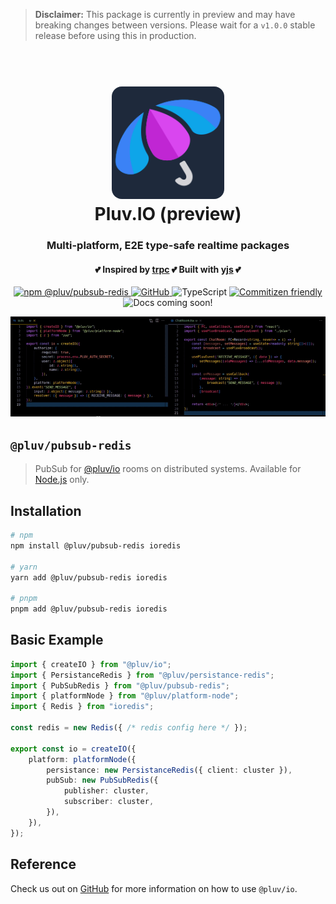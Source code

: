 > **Disclaimer:**
> This package is currently in preview and may have breaking changes between versions. Please wait for a `v1.0.0` stable release before using this in production.

<h1 align="center">
  <br />
  <img src="https://github.com/pluv-io/pluv/blob/master/assets/pluv-icon-192x192.png?raw=true" alt="Pluv.IO" width="180" style="border-radius:16px" />
  <br />
  Pluv.IO (preview)
  <br />
</h1>

<h3 align="center">Multi-platform, E2E type-safe realtime packages</h3>
<h4 align="center">💕 Inspired by <a href="https://trpc.io">trpc</a> 💕 Built with <a href="https://docs.yjs.dev/">yjs</a> 💕</h4>

<p align="center">
  <a href="https://www.npmjs.com/package/@pluv/pubsub-redis">
    <img src="https://img.shields.io/npm/v/@pluv/pubsub-redis" alt="npm @pluv/pubsub-redis" />
  </a>
  <a href="https://github.com/pluv-io/pluv/blob/master/LICENSE">
    <img alt="GitHub" src="https://img.shields.io/github/license/pluv-io/pluv" alt="License MIT" />
  </a>
  <img src="https://badgen.net/badge/-/TypeScript?icon=typescript&label&labelColor=blue&color=555555" alt="TypeScript" />
  <a href="https://commitizen.github.io/cz-cli/">
    <img src="https://img.shields.io/badge/commitizen-friendly-brightgreen.svg" alt="Commitizen friendly" />
  </a>
  <img src="https://img.shields.io/badge/docs-coming%20soon!-blue" alt="Docs coming soon!" />
</p>

<p align="center">
  <img src="https://github.com/pluv-io/pluv/blob/master/assets/demo-events.gif?raw=true" alt="Demo" />
</p>

## `@pluv/pubsub-redis`

> PubSub for [@pluv/io](https://www.npmjs.com/package/@pluv/io) rooms on distributed systems. Available for [Node.js](https://nodejs.org/) only.

## Installation

```bash
# npm
npm install @pluv/pubsub-redis ioredis

# yarn
yarn add @pluv/pubsub-redis ioredis

# pnpm
pnpm add @pluv/pubsub-redis ioredis
```

## Basic Example

```ts
import { createIO } from "@pluv/io";
import { PersistanceRedis } from "@pluv/persistance-redis";
import { PubSubRedis } from "@pluv/pubsub-redis";
import { platformNode } from "@pluv/platform-node";
import { Redis } from "ioredis";

const redis = new Redis({ /* redis config here */ });

export const io = createIO({
    platform: platformNode({
        persistance: new PersistanceRedis({ client: cluster }),
        pubSub: new PubSubRedis({
            publisher: cluster,
            subscriber: cluster,
        }),
    }),
});
```

## Reference

Check us out on [GitHub](https://github.com/pluv-io/pluv) for more information on how to use `@pluv/io`.
